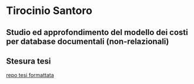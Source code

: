 # Tirocinio Santoro

## Studio ed approfondimento del modello dei costi per database documentali (non-relazionali)

## Stesura tesi

[repo tesi formattata](https://github.com/mega2799/Tesi-Curriculare-Santoro)